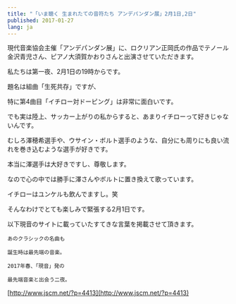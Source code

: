 ```yaml
---
title: "「いま聴く 生まれたての音符たち アンデパンダン展」2月1日,2日"
published: 2017-01-27
lang: ja
---
```




現代音楽協会主催「アンデパンダン展」に、ロクリアン正岡氏の作品でテノール金沢青児さん、ピアノ大須賀かおりさんと出演させていただきます。


私たちは第一夜、2月1日の19時からです。


題名は組曲「生死共存」ですが、

特に第4曲目「イチロー対ドーピング」は非常に面白いです。

でも実は陸上、サッカー上がりの私からすると、あまりイチローって好きじゃないんです。

むしろ澤穂希選手や、ウサイン・ボルト選手のような、自分にも周りにも良い流れを巻き込むような選手が好きです。

本当に澤選手は大好きですし、尊敬します。


なので心の中では勝手に澤さんやボルトに置き換えて歌っています。

イチローはユンケルも飲んでますし。笑


そんなわけでとても楽しみで緊張する2月1日です。


以下現音のサイトに載っていたすてきな言葉を掲載させて頂きます。


    あのクラシックの名曲も

    誕生時は最先端の音楽。

    2017年春、「現音」発の

    最先端音楽と出会う二夜。

 




[http://www.jscm.net/?p=4413](http://www.jscm.net/?p=4413)
